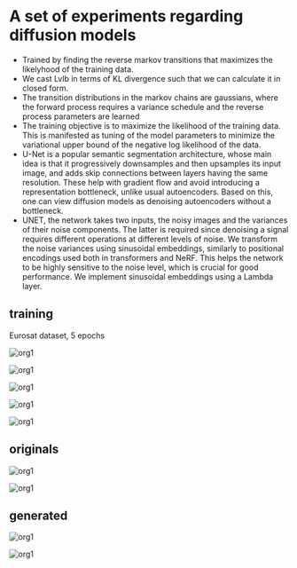 # A set of experiments regarding diffusion models 

- Trained by finding the reverse markov transitions that maximizes the likelyhood of the training data. 
- We cast Lvlb in terms of KL divergence such that we can calculate it in closed form. 
- The transition distributions in the markov chains are gaussians, where the forward process requires a variance schedule and the reverse process parameters are learned 
- The training objective is to maximize the likelihood of the training data. This is manifested as tuning of the model parameters to minimize the variational upper bound of the negative log likelihood of the data. 
- U-Net is a popular semantic segmentation architecture, whose main idea is that it progressively downsamples and then upsamples its input image, and adds skip connections between layers having the same resolution. These help with gradient flow and avoid introducing a representation bottleneck, unlike usual autoencoders. Based on this, one can view diffusion models as denoising autoencoders without a bottleneck.
- UNET, the network takes two inputs, the noisy images and the variances of their noise components. The latter is required since denoising a signal requires different operations at different levels of noise. We transform the noise variances using sinusoidal embeddings, similarly to positional encodings used both in transformers and NeRF. This helps the network to be highly sensitive to the noise level, which is crucial for good performance. We implement sinusoidal embeddings using a Lambda layer.

## training 
Eurosat dataset, 5 epochs

![org1](https://github.com/fmerizzi/diffusion_models/blob/main/images/2022-11-07%2012:13:17.693488.png)

![org1](https://github.com/fmerizzi/diffusion_models/blob/main/images/2022-11-07%2012:18:35.915267.png)

![org1](https://github.com/fmerizzi/diffusion_models/blob/main/images/2022-11-07%2012:24:11.470212.png)

![org1](https://github.com/fmerizzi/diffusion_models/blob/main/images/2022-11-07%2012:29:42.462231.png)

![org1](https://github.com/fmerizzi/diffusion_models/blob/main/images/2022-11-07%2012:35:02.010591.png)

## originals

![org1](https://github.com/fmerizzi/diffusion_models/blob/main/images/2022-11-07%2013:17:10.714447ORIGINALS.png)

![org1](https://github.com/fmerizzi/diffusion_models/blob/main/images/2022-11-07%2013:17:28.005930ORIGINALS.png)


## generated

![org1](https://github.com/fmerizzi/diffusion_models/blob/main/images/2022-11-07%2012:51:31.763552.png)

![org1](https://github.com/fmerizzi/diffusion_models/blob/main/images/2022-11-07%2012:51:38.357045.png)
